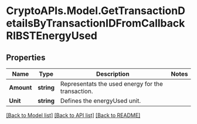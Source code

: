 # CryptoAPIs.Model.GetTransactionDetailsByTransactionIDFromCallbackRIBSTEnergyUsed

## Properties

Name | Type | Description | Notes
------------ | ------------- | ------------- | -------------
**Amount** | **string** | Representats the used energy for the  transaction. | 
**Unit** | **string** | Defines the energyUsed unit. | 

[[Back to Model list]](../README.md#documentation-for-models) [[Back to API list]](../README.md#documentation-for-api-endpoints) [[Back to README]](../README.md)

